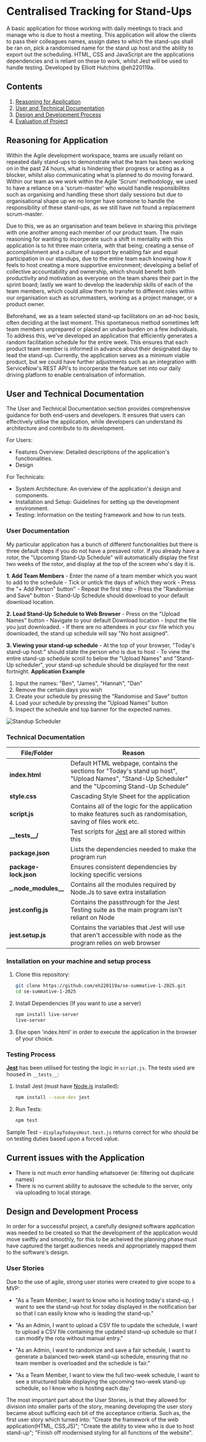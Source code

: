 # Centralised Tracking for Stand-Ups
A basic application for those working with daily meetings to track and manage who is due to host a meeting. This application will allow the clients to pass their colleagues names, assign dates to which the stand-ups shall be ran on, pick a randomised name for the stand up host and the ability to export out the scheduling. HTML, CSS and JavaScript are the applications dependencies and is reliant on these to work, whilst Jest will be used to handle testing. Developed by Elliott Hutchins @eh220119a.
## Contents
1. [Reasoning for Application](#reasoning-for-application)
2. [User and Technical Documentation](#user-and-Technical-documentation)
3. [Design and Development Process](#development-and-design-process)
4. [Evaluation of Project](#evaluation-of-project)
## Reasoning for Application
Within the Agile development workspace, teams are usually reliant on repeated daily stand-ups to demonstrate what the team has been working on in the past 24 hours, what is hindering their progress or acting as a blocker, whilst also communicating what is planned to do moving forward. Within our team as we work within the Agile 'Scrum' methodology, we used to have a reliance on a 'scrum-master' who would handle
responsibilites such as organising and handling these short daily sessions but due to organisational shape up we no longer have someone to handle the responsibility of these stand-ups, as we still have not found a replacement scrum-master. 

Due to this, we as an organisation and team believe in sharing this privilege with one another among each member of our product team. The main reasoning for wanting to incorperate such a shift in mentality with this application is to hit three main criteria, with that being; creating a sense of accomplishment and a culture of support by enabling fair and equal participation in our standups, due to the entire team each knowing how it feels to host creating a more supportive environment; developing a belief of collective accountability and ownership, which should benefit both productivity and motivation as everyone on the team shares their part in the sprint board; lastly we want to develop the leadership skills of each of the team members, which could allow them to transfer to different roles within our organisation such as scrummasters, working as a project manager, or a product owner.

Beforehand, we as a team selected stand-up facilitators on an ad-hoc basis, often deciding at the last moment. This spontaneous method sometimes left team members unprepared or placed an undue burden on a few individuals. To address this, we've developed an application that efficiently generates a random facilitation schedule for the entire week. This ensures that each product team member is informed in advance about their designated day to lead the stand-up. Currently, the application serves as a minimum viable product, but we could have further adjustments such as an integration with ServiceNow's REST API's to incorperate the feature set into our daily driving platform to enable centralisation of information.
## User and Technical Documentation 
The User and Technical Documentation section provides comprehensive guidance for both end-users and developers. It ensures that users can effectively utilise the application, while developers can understand its architecture and contribute to its development.

For Users:
*   Features Overview: Detailed descriptions of the application's functionalities.
*   Design

For Technicals:
* System Architecture: An overview of the application's design and components.
* Installation and Setup: Guidelines for setting up the development environment.
* Testing: Information on the testing framework and how to run tests.
### User Documentation
My particular application has a bunch of different functionalities but there is three default steps if you do not have a presaved rotor. If you already have a rotor, the "Upcoming Stand-Up Schedule" will automatically display the first two weeks of the rotor, and display at the top of the screen who's day it is.

**1. Add Team Members**
    - Enter the name of a team member which you want to add to the schedule
    - Tick or untick the days of which they work
    - Press the "+ Add Person" button"
    - Repeat the first step
    - Press the "Randomise and Save" button
    - Stand-Up Schedule should download to your default download location.

**2. Load Stand-Up Schedule to Web Browser**
    - Press on the "Upload Names" button
    - Navigate to your default Download location
    - Input the file you just downloaded.
    - If there are no attendees in your csv file which you downloaded, the stand up schedule will say "No host assigned".

**3. Viewing your stand-up schedule**
    - At the top of your browser, "Today's stand-up host:" should state the person who is due to host
    - To view the entire stand-up schedule scroll to below the "Upload Names" and "Stand-Up scheduler", your stand-up schedule should be displayed for the next fortnight.
**Application Example**
1. Input the names: "Ben", "James", "Hannah", "Dan"
2. Remove the certain days you wish
3. Create your schedule by pressing the "Randomise and Save" button
4. Load your schedule by pressing the "Upload Names" button
5. Inspect the schedule and top banner for the expected names.

![Standup Scheduler](https://github.com/user-attachments/assets/7661539e-110d-4e5a-a090-636b1a395278)

### Technical Documentation


| File/Folder          | Reason                                                        |
|----------------------|-----------------------------------------------------------------|
| **index.html**       | Default HTML webpage, contains the sections for "Today's stand up host", "Upload Names", "Stand-Up Scheduler" and the "Upcoming Stand-Up Schedule" |
| **style.css**        | Cascading Style Sheet for the application  |
| **script.js**        | Contains all of the logic for the application to make features such as randomisation, saving of files work etc.  |
| **\_\_tests\_\_/**   | Test scripts for [Jest](https://jestjs.io/)  are all stored within this                           |
| **package.json**     | Lists the dependencies needed to make the program run                |
| **package-lock.json**| Ensures consistent dependencies by locking specific versions    |
| **\_\.node_modules\_\_**         | Contains all the modules required by Node.Js to save extra installation               |
| **jest.config.js** | Contains the passthrough for the Jest Testing suite as the main program isn't reliant on Node |
| **jest.setup.js**  | Contains the variables that Jest will use that aren't accessible with node as the program relies on web browser |

### Installation on your machine and setup process 
1. Clone this repository:

   ```bash
   git clone https://github.com/eh220119a/se-summative-1-2025.git
   cd se-summative-1-2025
   ```
2. Install Dependencies (If you want to use a server)
    ```bash
    npm install live-server
    live-server
    ```

3. Else open 'index.html' in order to execute the application in the browser of your choice.

### Testing Process
 **[Jest](https://jestjs.io/)** has been utilised for testing the logic in `script.js`. The tests used are housed in `__tests__`:
1. Install Jest (must have [Node.js](https://nodejs.org/en/download) installed):

   ```bash
   npm install --save-dev jest
   ```

2. Run Tests:

   ```bash
   npm test
   ```

Sample Test - `displayTodaysHost.test.js` returns correct for who should be on testing duties based upon a forced value.

## Current issues with the Application
- There is not much error handling whatsoever (ie: filtering out duplicate names)
- There is no current ability to autosave the schedule to the server, only via uploading to local storage.

## Design and Development Process
In order for a successful project, a carefully designed software application was needed to be created so that the development of the application would move swiftly and smoothly, for this to be acheived the planning phase must have captured the target audiences needs and appropriately mapped them to the software's design.
### User Stories 
Due to the use of agile, strong user stories were created to give scope to a MVP:
* "As a Team Member, I want to know who is hosting today's stand-up, I want to see the stand-up host for today displayed in the notification bar so that I can easily know who is leading the stand-up."

* "As an Admin, I want to upload a CSV file to update the schedule, I want to upload a CSV file containing the updated stand-up schedule so that I can modify the rota without manual entry."

* "As an Admin, I want to randomize and save a fair schedule, I want to generate a balanced two-week stand-up schedule, ensuring that no team member is overloaded and the schedule is fair."

* "As a Team Member, I want to view the full two-week schedule, I want to see a structured table displaying the upcoming two-week stand-up schedule, so I know who is hosting each day."

The most important part about the User Stories, is that they allowed for division into smaller parts of the story, meaning developing the user story became about sufficing each bit of the acceptance critieria. Such as, the first user story which turned into: "Create the framework of the web application(HTML, CSS,JS)"; "Create the ability to view who is due to host stand-up"; "Finish off modernised styling for all functions of the website".